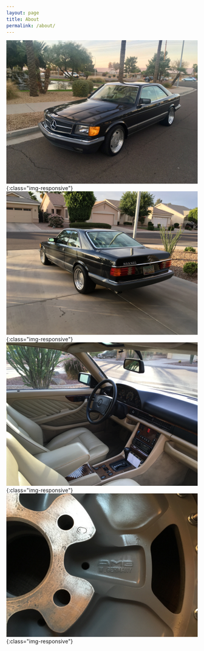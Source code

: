 ```yaml
---
layout: page
title: About
permalink: /about/
---
```


![car1](/i/91-560-sec-1.jpg){:class="img-responsive"}
![car2](/i/91-560-sec-2.jpg){:class="img-responsive"}
![car3](/i/91-560-sec-3.jpg){:class="img-responsive"}
![car4](/i/91-560-sec-4.jpg){:class="img-responsive"}